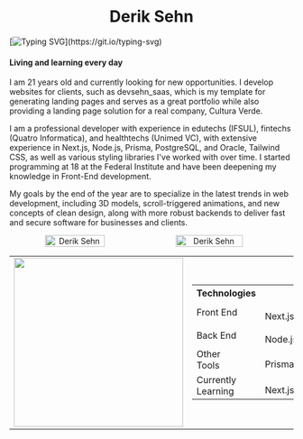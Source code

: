 <h1 align="center">Derik Sehn</h1>

[![Typing SVG](https://readme-typing-svg.herokuapp.com/?color=4169E1&size=35&center=true&vCenter=true&width=1000&lines=Hello,+I'm+Derik+Sehn;Feel+free+to+contact+me;Welcome+to+my+profile!)](https://git.io/typing-svg) 

<div>
   <h4>Living and learning every day</h4>
   <p>I am 21 years old and currently looking for new opportunities. I develop websites for clients, such as devsehn_saas, which is my template for generating landing pages and serves as a great portfolio while also providing a landing page solution for a real company, Cultura Verde.</p>
   <p>I am a professional developer with experience in edutechs (IFSUL), fintechs (Quatro Informatica), and healthtechs (Unimed VC), with extensive experience in Next.js, Node.js, Prisma, PostgreSQL, and Oracle, Tailwind CSS, as well as various styling libraries I've worked with over time. I started programming at 18 at the Federal Institute and have been deepening my knowledge in Front-End development.</p>
   <p>My goals by the end of the year are to specialize in the latest trends in web development, including 3D models, scroll-triggered animations, and new concepts of clean design, along with more robust backends to deliver fast and secure software for businesses and clients.</p>
</div>

<div align="center">
   <div style="display: flex; align-items: center;">
      <img height="auto" width="46%" src="https://github-readme-stats.vercel.app/api?username=DerikSehn&show_icons=true&theme=algolia&include_all_commits=true&count_private=true" alt="Derik Sehn"/>  
      <img height="auto" width="48.7%" src="https://github-readme-streak-stats.herokuapp.com/?user=DerikSehn&theme=algolia" alt="Derik Sehn" />
   </div>
</div>

<div align="center">
<table>
    <tr>
        <td>
            <img width="300" src="https://github-readme-stats.vercel.app/api/top-langs/?username=DerikSehn&layout=pie&theme=algolia" />
        </td>
        <td>
             <table>
          <tr>
            <th>Technologies</th>
          </tr>
          <tr>
            <td>Front End</td>
            <td><img src="https://cdn.jsdelivr.net/gh/devicons/devicon@latest/icons/nextjs/nextjs-original.svg" height="15px"/> Next.js</td>
            <td><img src="https://cdn.jsdelivr.net/gh/devicons/devicon/icons/react/react-original.svg" height="15px" /> React</td>
            <td><img src="https://cdn.jsdelivr.net/gh/devicons/devicon/icons/css3/css3-original.svg" height="15px" /> CSS3</td>
            <td><img src="https://cdn.jsdelivr.net/gh/devicons/devicon/icons/javascript/javascript-original.svg" height="15px" /> JavaScript</td>
            <td><img src="https://cdn.jsdelivr.net/gh/devicons/devicon/icons/typescript/typescript-original.svg" height="15px" /> TypeScript</td>
          </tr>
          <tr>
            <td>Back End</td>  
            <td><img src="https://cdn.jsdelivr.net/gh/devicons/devicon/icons/nodejs/nodejs-original.svg" height="15px" /> Node.js</td>
            <td><img src="https://cdn.jsdelivr.net/gh/devicons/devicon/icons/express/express-original.svg" height="15px" /> Express</td>
            <td><img src="https://cdn.jsdelivr.net/gh/devicons/devicon/icons/nestjs/nestjs-original.svg" height="15px"/> Nest.js</td>
          </tr>
          <tr>
            <td>Other <br>Tools</td>
            <td><img src="https://cdn.jsdelivr.net/gh/devicons/devicon/icons/prisma/prisma-plain.svg" height="15px"/> Prisma</td>
          </tr>
          <tr>
             <td>Currently Learning</td>
            <td><img src="https://cdn.jsdelivr.net/gh/devicons/devicon@latest/icons/nextjs/nextjs-original.svg" height="15px"/> Next.js</td>
          </tr>
        </table>
        </td>
    </tr>
</table>
   
</div>
